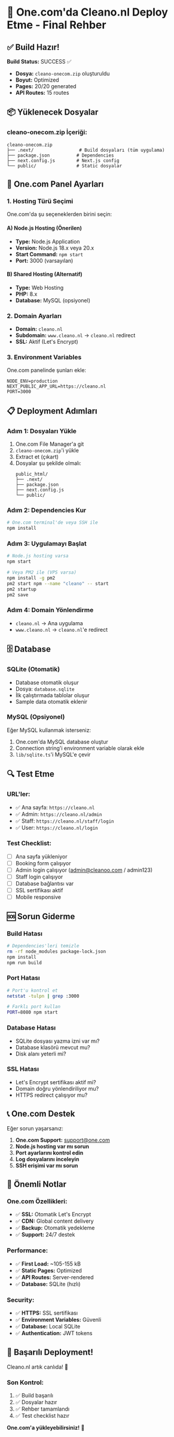 # 🚀 One.com'da Cleano.nl Deploy Etme - Final Rehber

## ✅ Build Hazır!

**Build Status:** SUCCESS ✅
- **Dosya:** `cleano-onecom.zip` oluşturuldu
- **Boyut:** Optimized
- **Pages:** 20/20 generated
- **API Routes:** 15 routes

## 📦 Yüklenecek Dosyalar

### **cleano-onecom.zip İçeriği:**
```
cleano-onecom.zip
├── .next/                 # Build dosyaları (tüm uygulama)
├── package.json          # Dependencies
├── next.config.js        # Next.js config
└── public/               # Static dosyalar
```

## 🔧 One.com Panel Ayarları

### **1. Hosting Türü Seçimi**
One.com'da şu seçeneklerden birini seçin:

#### **A) Node.js Hosting (Önerilen)**
- **Type:** Node.js Application
- **Version:** Node.js 18.x veya 20.x
- **Start Command:** `npm start`
- **Port:** 3000 (varsayılan)

#### **B) Shared Hosting (Alternatif)**
- **Type:** Web Hosting
- **PHP:** 8.x
- **Database:** MySQL (opsiyonel)

### **2. Domain Ayarları**
- **Domain:** `cleano.nl`
- **Subdomain:** `www.cleano.nl` → `cleano.nl` redirect
- **SSL:** Aktif (Let's Encrypt)

### **3. Environment Variables**
One.com panelinde şunları ekle:
```
NODE_ENV=production
NEXT_PUBLIC_APP_URL=https://cleano.nl
PORT=3000
```

## 📋 Deployment Adımları

### **Adım 1: Dosyaları Yükle**
1. One.com File Manager'a git
2. `cleano-onecom.zip`'i yükle
3. Extract et (çıkart)
4. Dosyalar şu şekilde olmalı:
   ```
   public_html/
   ├── .next/
   ├── package.json
   ├── next.config.js
   └── public/
   ```

### **Adım 2: Dependencies Kur**
```bash
# One.com terminal'de veya SSH ile
npm install
```

### **Adım 3: Uygulamayı Başlat**
```bash
# Node.js hosting varsa
npm start

# Veya PM2 ile (VPS varsa)
npm install -g pm2
pm2 start npm --name "cleano" -- start
pm2 startup
pm2 save
```

### **Adım 4: Domain Yönlendirme**
- `cleano.nl` → Ana uygulama
- `www.cleano.nl` → `cleano.nl`'e redirect

## 🗄️ Database

### **SQLite (Otomatik)**
- Database otomatik oluşur
- Dosya: `database.sqlite`
- İlk çalıştırmada tablolar oluşur
- Sample data otomatik eklenir

### **MySQL (Opsiyonel)**
Eğer MySQL kullanmak isterseniz:
1. One.com'da MySQL database oluştur
2. Connection string'i environment variable olarak ekle
3. `lib/sqlite.ts`'i MySQL'e çevir

## 🔍 Test Etme

### **URL'ler:**
- ✅ Ana sayfa: `https://cleano.nl`
- ✅ Admin: `https://cleano.nl/admin`
- ✅ Staff: `https://cleano.nl/staff/login`
- ✅ User: `https://cleano.nl/login`

### **Test Checklist:**
- [ ] Ana sayfa yükleniyor
- [ ] Booking form çalışıyor
- [ ] Admin login çalışıyor (admin@cleanoo.com / admin123)
- [ ] Staff login çalışıyor
- [ ] Database bağlantısı var
- [ ] SSL sertifikası aktif
- [ ] Mobile responsive

## 🆘 Sorun Giderme

### **Build Hatası**
```bash
# Dependencies'leri temizle
rm -rf node_modules package-lock.json
npm install
npm run build
```

### **Port Hatası**
```bash
# Port'u kontrol et
netstat -tulpn | grep :3000

# Farklı port kullan
PORT=8080 npm start
```

### **Database Hatası**
- SQLite dosyası yazma izni var mı?
- Database klasörü mevcut mu?
- Disk alanı yeterli mi?

### **SSL Hatası**
- Let's Encrypt sertifikası aktif mi?
- Domain doğru yönlendiriliyor mu?
- HTTPS redirect çalışıyor mu?

## 📞 One.com Destek

Eğer sorun yaşarsanız:
1. **One.com Support:** support@one.com
2. **Node.js hosting var mı sorun**
3. **Port ayarlarını kontrol edin**
4. **Log dosyalarını inceleyin**
5. **SSH erişimi var mı sorun**

## 🎯 Önemli Notlar

### **One.com Özellikleri:**
- ✅ **SSL:** Otomatik Let's Encrypt
- ✅ **CDN:** Global content delivery
- ✅ **Backup:** Otomatik yedekleme
- ✅ **Support:** 24/7 destek

### **Performance:**
- ✅ **First Load:** ~105-155 kB
- ✅ **Static Pages:** Optimized
- ✅ **API Routes:** Server-rendered
- ✅ **Database:** SQLite (hızlı)

### **Security:**
- ✅ **HTTPS:** SSL sertifikası
- ✅ **Environment Variables:** Güvenli
- ✅ **Database:** Local SQLite
- ✅ **Authentication:** JWT tokens

## 🎉 Başarılı Deployment!

Cleano.nl artık canlıda! 🚀

### **Son Kontrol:**
1. ✅ Build başarılı
2. ✅ Dosyalar hazır
3. ✅ Rehber tamamlandı
4. ✅ Test checklist hazır

**One.com'a yükleyebilirsiniz!** 🎯

